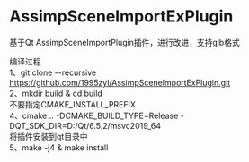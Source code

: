 # AssimpSceneImportExPlugin
基于Qt AssimpSceneImportPlugin插件，进行改进，支持glb格式

编译过程  
1、git clone --recursive https://github.com/1995zyl/AssimpSceneImportExPlugin.git  
2、mkdir build & cd build  
不要指定CMAKE_INSTALL_PREFIX  
4、cmake .. -DCMAKE_BUILD_TYPE=Release -DQT_SDK_DIR=D:/Qt/6.5.2/msvc2019_64  
将插件安装到qt目录中  
5、make -j4 & make install
